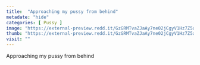 ```yaml
---
title:  "Approaching my pussy from behind"
metadate: "hide"
categories: [ Pussy ]
image: "https://external-preview.redd.it/GzGRMTvaZJaAy7ne02jCgyV1Hz7Z5a0IIGIhI0SRyTk.jpg?auto=webp&s=048a54ff319905e8ff4b17a3a90e99d6e112838d"
thumb: "https://external-preview.redd.it/GzGRMTvaZJaAy7ne02jCgyV1Hz7Z5a0IIGIhI0SRyTk.jpg?width=960&crop=smart&auto=webp&s=4706a6a796601506300eefcaac169077a9dcd8d2"
visit: ""
---
```

Approaching my pussy from behind
